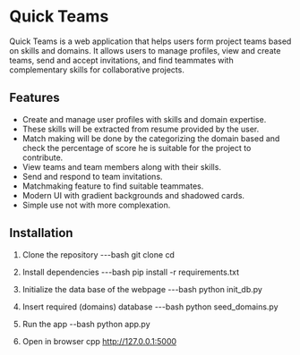 # Quick Teams

Quick Teams is a web application that helps users form project teams based on skills and domains. It allows users to manage profiles, view and create teams, send and accept invitations, and find teammates with complementary skills for collaborative projects.

## Features

- Create and manage user profiles with skills and domain expertise.
- These skills will be extracted from resume provided by the user.
- Match making will be done by the categorizing the domain based and check the percentage of score he is suitable for the project to contribute.
- View teams and team members along with their skills.
- Send and respond to team invitations.
- Matchmaking feature to find suitable teammates.
- Modern UI with gradient backgrounds and shadowed cards.
- Simple use not with more complexation.

## Installation


1. Clone the repository
---bash
git clone <your-repo-link>
cd <your-repo-folder>

2. Install dependencies
---bash
pip install -r requirements.txt

3. Initialize the data base of the webpage
---bash
   python init_db.py

4. Insert required (domains) database
---bash
   python seed_domains.py
   
6. Run the app
--bash
python app.py

7. Open in browser
cpp
http://127.0.0.1:5000


